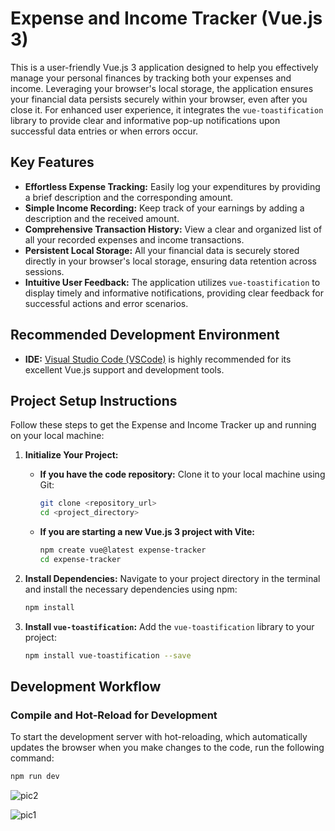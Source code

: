 # Expense and Income Tracker (Vue.js 3)

This is a user-friendly Vue.js 3 application designed to help you effectively manage your personal finances by tracking both your expenses and income. Leveraging your browser's local storage, the application ensures your financial data persists securely within your browser, even after you close it. For enhanced user experience, it integrates the `vue-toastification` library to provide clear and informative pop-up notifications upon successful data entries or when errors occur.

## Key Features

* **Effortless Expense Tracking:** Easily log your expenditures by providing a brief description and the corresponding amount.
* **Simple Income Recording:** Keep track of your earnings by adding a description and the received amount.
* **Comprehensive Transaction History:** View a clear and organized list of all your recorded expenses and income transactions.
* **Persistent Local Storage:** All your financial data is securely stored directly in your browser's local storage, ensuring data retention across sessions.
* **Intuitive User Feedback:** The application utilizes `vue-toastification` to display timely and informative notifications, providing clear feedback for successful actions and error scenarios.

## Recommended Development Environment

* **IDE:** [Visual Studio Code (VSCode)](https://code.visualstudio.com/) is highly recommended for its excellent Vue.js support and development tools.

## Project Setup Instructions

Follow these steps to get the Expense and Income Tracker up and running on your local machine:

1.  **Initialize Your Project:**

    * **If you have the code repository:** Clone it to your local machine using Git:
        ```sh
        git clone <repository_url>
        cd <project_directory>
        ```
    * **If you are starting a new Vue.js 3 project with Vite:**
        ```sh
        npm create vue@latest expense-tracker
        cd expense-tracker
        ```

2.  **Install Dependencies:** Navigate to your project directory in the terminal and install the necessary dependencies using npm:
    ```sh
    npm install
    ```

3.  **Install `vue-toastification`:** Add the `vue-toastification` library to your project:
    ```sh
    npm install vue-toastification --save
    ```

## Development Workflow

### Compile and Hot-Reload for Development

To start the development server with hot-reloading, which automatically updates the browser when you make changes to the code, run the following command:

```sh
npm run dev
```
![pic2](https://github.com/user-attachments/assets/2cbc988d-b9bb-4442-b768-614124e467be)

![pic1](https://github.com/user-attachments/assets/fd16acec-0329-4553-bcc3-4f31388a6411)





